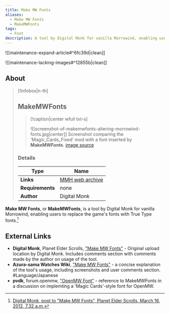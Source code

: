 ```yaml
---
title: Make MW Fonts
aliases:
  - Make MW Fonts
  - MakeMWFonts
tags:
  - Font
description: A tool by Digital Monk for vanilla Morrowind, enabling users to replace the game's fonts with True Type fonts.
---
```


![[maintenance-expand-article#^6fc39d|clean]]

![[maintenance-lacking-images#^12855b|clean]]

## About

> [!infobox|n-th]
> 
> ## MakeMWFonts
> 
> > [!caption|center wfull txt-s]
> > 
> > ![[screenshot-of-makemwfonts-altering-morrowind-fonts.jpg|center]]
> > Screenshot comparing the 'Magic_Cards_Fixed' mod with a font inserted by **MakeMWFonts**.
> > [image source](https://cdn.wikiwiki.jp/to/w/morrowind/gazou/::attach/makemwfonts.jpg)
> 
> ### Details
> 
> | Type | Name |
> | --- | --- |
> | **Links** | [MMH web archive](https://web.archive.org/web/20161103134248/http://mw.modhistory.com/download-95-14591) |
> | **Requirements** | none |
> | **Author** | Digital Monk |

**Make MW Fonts**, or **MakeMWFonts**, is a tool by Digital Monk for vanilla Morrowind, enabling users to replace the game's fonts with True Type fonts.[^1]

## External Links

- **Digital Monk**, Planet Elder Scrolls, ["Make MW Fonts"](https://web.archive.org/web/20121028165720/http://planetelderscrolls.gamespy.com/View.php?view=Utilities.Detail&id=69#Files) - Original upload location by Digital Monk. Includes comments section with comments made by the author on usage of the tool.
- **Azura-sama Watches Wiki**, ["Make MW Fonts"](https://wikiwiki.jp/morrowind/Make%20MW%20Fonts%20%7B%2A%E3%83%97%E3%83%AD%E3%82%B0%E3%83%A9%E3%83%A0%7D%20%7B%E3%81%8A%E3%81%99%E3%81%99%E3%82%81%7D%20%7B%E3%83%95%E3%82%A9%E3%83%B3%E3%83%88%7D) - a concise explanation of the tool's usage, including screenshots and user comments section. #Language/Japanese
- **pvdk**, forum.openmw, ["OpenMW Font"](https://forum.openmw.org/viewtopic.php?t=561) - reference to MakeMWFonts in a discussion on implemting a 'Magic Cards'-style font for OpenMW.


[^1]: [Digital Monk, post to "Make MW Fonts", Planet Elder Scrolls, March 16, 2012, 7.32 a.m.](https://web.archive.org/web/20121028165720/http://planetelderscrolls.gamespy.com/View.php?view=Utilities.Detail&id=69#Files)